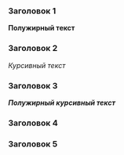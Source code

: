 ### Заголовок 1
**Полужирный текст**
### Заголовок 2
*Курсивный текст*
### Заголовок 3
***Полужирный курсивный текст***
### Заголовок 4
### Заголовок 5